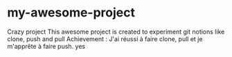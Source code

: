 # my-awesome-project
Crazy project
This awesome project is created to experiment git notions like clone, push and pull
Achievement :
J'ai réussi à faire clone, pull et je m'apprête à faire push. yes 
